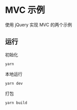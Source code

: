 # MVC 示例

使用 jQuery 实现 MVC 的两个示例

## 运行

初始化

```sh
yarn
```

本地运行

```sh
yarn dev
```

打包

```sh
yarn build
```